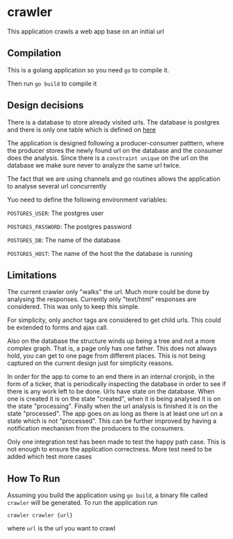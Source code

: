 # crawler

This application crawls a web app base on an initial url

## Compilation

This is a golang application so you need `go` to compile it.

Then run `go build` to compile it

## Design decisions

There is a database to store already visited urls. The database is postgres
and there is only one table which is defined on [here](https://github.com/diegokrule1/crawler/blob/start/migrations/url_up.sql)

The application is designed following a producer-consumer patttern, where the producer stores
the newly found url on the database and the consumer does the analysis.
Since there is a `constraint unique` on the url on the database we make sure 
never to analyze the same url twice.

The fact that we are using channels and go routines allows the application to
analyse several url concurrently

Yuo need to define the following environment variables:

`POSTGRES_USER`: The postgres user

`POSTGRES_PASSWORD`: The postgres password

`POSTGRES_DB`: The name of the database

`POSTGRES_HOST`: The name of the host the the database is running

## Limitations

The current crawler only "walks" the url. Much more could be done by analysing the responses.
Currently only "text/html" responses are considered. This was only to keep this simple.

For simplicity, only anchor tags are considered to get child urls. This could be extended to forms and ajax call.

Also on the database the structure winds up being a tree and not a more complex graph. That is,
a page only has one father. This does not always hold, you can get to one page from different places.
This is not being captured on the current design just for simplicity reasons.

In order for the app to come to an end there in an internal cronjob, in the form
of a ticker, that is periodically inspecting the database in order to see if there is any work 
left to be done.
Urls have state on the database. When one is created it is on the state "created", when it is being analysed it
is on the state "processing". Finally when the url analysis is finished it is on the state "processed".
The app goes on as long as there is at least one url on a state which is not "processed".
This can be further improved by having a notification mechanism from the producers to the consumers.

Only one integration test has been made to test the happy path case. This is
not enough to ensure the application correctness. More test need to be added 
which test more cases

## How To Run
Assuming you build the application using `go build`, a binary file called `crawler` will be generated.
To run the application run

`crawler crawler {url}`
 
where `url` is the url you want to crawl 
